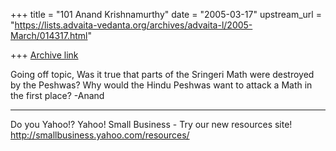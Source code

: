 +++
title = "101 Anand Krishnamurthy"
date = "2005-03-17"
upstream_url = "https://lists.advaita-vedanta.org/archives/advaita-l/2005-March/014317.html"

+++
[Archive link](https://lists.advaita-vedanta.org/archives/advaita-l/2005-March/014317.html)

Going off topic, Was it true that parts of the
Sringeri Math were destroyed by the Peshwas? Why would
the Hindu  Peshwas want to attack a Math in the first
place? 
-Anand





__________________________________ 
Do you Yahoo!? 
Yahoo! Small Business - Try our new resources site!
http://smallbusiness.yahoo.com/resources/ 

